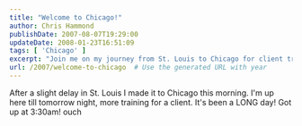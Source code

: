 ```yaml
---
title: "Welcome to Chicago!"
author: Chris Hammond
publishDate: 2007-08-07T19:29:00
updateDate: 2008-01-23T16:51:09
tags: [ 'Chicago' ]
excerpt: "Join me on my journey from St. Louis to Chicago for client training. A long day starting at 3:30am - Ouch! #Travel #ClientTraining #ChicagoBound"
url: /2007/welcome-to-chicago  # Use the generated URL with year
---
```

After a slight delay in St. Louis I made it to Chicago this morning. I'm up here till tomorrow night, more&nbsp;training for a client. It's been a LONG day! Got up at 3:30am! ouch


